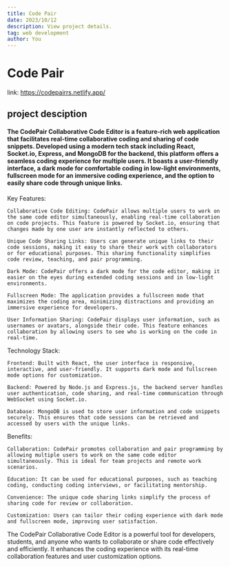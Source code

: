 ```yaml
---
title: Code Pair
date: 2023/10/12
description: View project details.
tag: web development
author: You
---
```


# Code Pair

 link: https://codepairrs.netlify.app/

## project desciption

#### The CodePair Collaborative Code Editor is a feature-rich web application that facilitates real-time collaborative coding and sharing of code snippets. Developed using a modern tech stack including React, Socket.io, Express, and MongoDB for the backend, this platform offers a seamless coding experience for multiple users. It boasts a user-friendly interface, a dark mode for comfortable coding in low-light environments, fullscreen mode for an immersive coding experience, and the option to easily share code through unique links.

Key Features:

    Collaborative Code Editing: CodePair allows multiple users to work on the same code editor simultaneously, enabling real-time collaboration on code projects. This feature is powered by Socket.io, ensuring that changes made by one user are instantly reflected to others.

    Unique Code Sharing Links: Users can generate unique links to their code sessions, making it easy to share their work with collaborators or for educational purposes. This sharing functionality simplifies code review, teaching, and pair programming.

    Dark Mode: CodePair offers a dark mode for the code editor, making it easier on the eyes during extended coding sessions and in low-light environments.

    Fullscreen Mode: The application provides a fullscreen mode that maximizes the coding area, minimizing distractions and providing an immersive experience for developers.

    User Information Sharing: CodePair displays user information, such as usernames or avatars, alongside their code. This feature enhances collaboration by allowing users to see who is working on the code in real-time.

Technology Stack:

    Frontend: Built with React, the user interface is responsive, interactive, and user-friendly. It supports dark mode and fullscreen mode options for customization.

    Backend: Powered by Node.js and Express.js, the backend server handles user authentication, code sharing, and real-time communication through WebSocket using Socket.io.

    Database: MongoDB is used to store user information and code snippets securely. This ensures that code sessions can be retrieved and accessed by users with the unique links.

Benefits:

    Collaboration: CodePair promotes collaboration and pair programming by allowing multiple users to work on the same code editor simultaneously. This is ideal for team projects and remote work scenarios.

    Education: It can be used for educational purposes, such as teaching coding, conducting coding interviews, or facilitating mentorship.

    Convenience: The unique code sharing links simplify the process of sharing code for review or collaboration.

    Customization: Users can tailor their coding experience with dark mode and fullscreen mode, improving user satisfaction.

The CodePair Collaborative Code Editor is a powerful tool for developers, students, and anyone who wants to collaborate or share code effectively and efficiently. It enhances the coding experience with its real-time collaboration features and user customization options.

